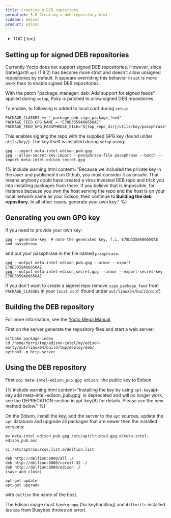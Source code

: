 ```yaml
---
title: Creating a DEB repository
permalink: 5.0-Creating-a-deb-repository.html
sidebar: edison
product: Edison
---
```

* TOC
{:toc}
## Setting up for signed DEB repositories
Currently Yocto does not support signed DEB repositories. However, since Gatesgarth `apt` (1.8.2) has become more strict and doesn't allow unsigned repositories by default. It appears overriding this behavior in `apt` is more work then to enable signed DEB repositories.

With the patch "package_manager: deb: Add support for signed feeds" applied during `setup`, Poky is patched to allow signed DEB repositories.

To enable, to following is added to local.conf during `setup`:
```
PACKAGE_CLASSES += " package_deb sign_package_feed"
PACKAGE_FEED_GPG_NAME = "E78D3359A86650AE"
PACKAGE_FEED_GPG_PASSPHRASE_FILE="${top_repo_dir}/utils/key/passphrase"
```
This enables signing the repo with the supplied GPG key (found under `utils/key/`). The key itself is installed during `setup` using:
```
gpg --import meta-intel-edison_pub.gpg
gpg --allow-secret-key-import --passphrase-file passphrase --batch --import meta-intel-edison_secret.gpg
```
{% include warning.html content="Because we included the private key in the layer and published it on Github, you must consider it as unsafe. That means anybody could have created a virus invested DEB repo and trick you into installing packages from there. If you believe that is impossible, for instance because you own the host serving the repo and the host is on your local network same as your Edison, then continue to **Building the deb repository**. In all other cases, generate your own key." %}

## Generating you own GPG key
If you need to provide your own key:
```
gpg --generate-key  # note the generated key, f.i. E78D3359A86650AE and passphrase
```
and put your passphrase in the file named `passphrase`.
```
gpg --output meta-intel-edison_pub.gpg --armor --export E78D3359A86650AE
gpg --output meta-intel-edison_secret.gpg --armor --export-secret-key E78D3359A86650AE
```

If you don't want to create a signed repo remove `sign_package_feed` from `PACKAGE_CLASSES` in your `local.conf` (found under `out/linux64/build/conf`)

## Building the DEB repository

For more information, see the [Yocto Mega Manual](https://www.yoctoproject.org/docs/2.6/mega-manual/mega-manual.html#using-runtime-package-management)

First on the server generate the repository files and start a web server:
```
bitbake package-index
cd /home/ferry/tmp/edison-intel/my/edison-morty/out/linux64/build/tmp/deploy/deb/
python3 -m http.server

```
## Using the DEB repository
First `scp meta-intel-edison_pub.gpg edison:` the public key to Edison.

{% include warning.html content="Installing the key by using `apt-key`apt-key add meta-intel-edison_pub.gpg` is deprecated and
will no longer work, see the DEPRECATION section in apt-key(8) for details. Please use the new method below." %}

On the Edison, install the key, add the server to the `apt` sources, update the `apt` database and upgrade all packages that are newer then the installed versions:
```
mv meta-intel-edison_pub.gpg /etc/apt/trusted.gpg.d/meta-intel-edison_pub.asc

vi /etc/apt/sources.list.d/delfion.list

deb http://delfion:8000/all ./
deb http://delfion:8000/corei7-32 ./
deb http://delfion:8000/edison ./
(save and close)

apt-get update
apt-get upgrade
```
with `delfion` the name of the host.

The Edison image must have `gnupg` (for keyhandling) and `diffutils` installed (as `cmp` from Busybox throws an error).
